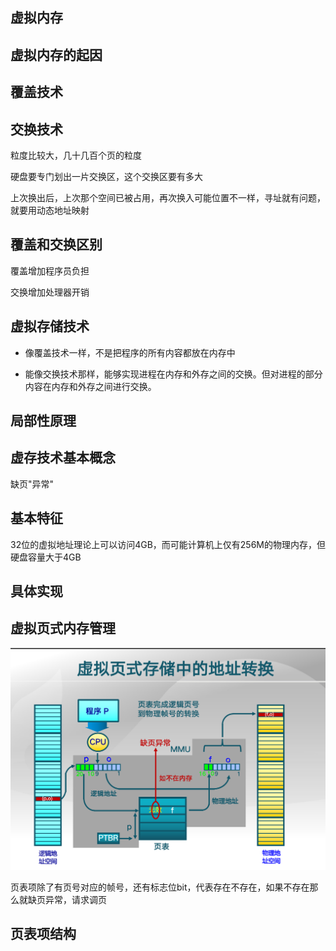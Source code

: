 ## 虚拟内存

## 虚拟内存的起因

## 覆盖技术

## 交换技术

粒度比较大，几十几百个页的粒度

硬盘要专门划出一片交换区，这个交换区要有多大

上次换出后，上次那个空间已被占用，再次换入可能位置不一样，寻址就有问题，就要用动态地址映射

## 覆盖和交换区别

覆盖增加程序员负担

交换增加处理器开销

## 虚拟存储技术

- 像覆盖技术一样，不是把程序的所有内容都放在内存中

- 能像交换技术那样，能够实现进程在内存和外存之间的交换。但对进程的部分内容在内存和外存之间进行交换。

## 局部性原理

## 虚存技术基本概念

缺页"异常"

## 基本特征

32位的虚拟地址理论上可以访问4GB，而可能计算机上仅有256M的物理内存，但硬盘容量大于4GB

## 具体实现

## 虚拟页式内存管理

![addr](../assets/18.png)

页表项除了有页号对应的帧号，还有标志位bit，代表存在不存在，如果不存在那么就缺页异常，请求调页

## 页表项结构

